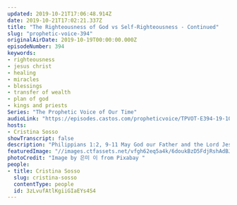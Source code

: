 ```yaml
---
updated: 2019-10-21T17:06:48.914Z
date: 2019-10-21T17:02:21.337Z
title: "The Righteousness of God vs Self-Righteousness - Continued"
slug: "prophetic-voice-394"
originalAirDate: 2019-10-19T00:00:00.000Z
episodeNumber: 394
keywords:
- righteousness
- jesus christ
- healing
- miracles
- blessings
- transfer of wealth
- plan of god
- kings and priests
Series: "The Prophetic Voice of Our Time"
audioLink: "https://episodes.castos.com/propheticvoice/TPVOT-E394-19-10-19-20-The-Righteousness-of-God-vs-Self-Righteousness-Cont.mp3"
hosts:
- Cristina Sosso
showTranscript: false
description: "Philippians 1:2, 9-11 May God our Father and the Lord Jesus Christ give you grace and peace and that your love may abound more and more in the knowledge and depth of insight so that you may be able to discern what is best and may be pure and blameless until the day of Christ, filled with the fruit of righteousness that comes through Jesus Christ to the glory and praise of God. "
featuredImage: "//images.ctfassets.net/vfgh62eq5a4k/6doukBzD5FdjRshAdBJZOB/f829055f90273a292bf9ce0f508fd084/fountain-1948946.jpg"
photoCredit: "Image by 은미 이 from Pixabay "
people:
- title: Cristina Sosso
  slug: cristina-sosso
  contentType: people
  id: 3zLvufAtlKgiiGIaEYs4S4
---
```

